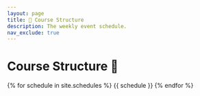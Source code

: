 ```yaml
---
layout: page
title: 🍎 Course Structure
description: The weekly event schedule.
nav_exclude: true
---
```


# Course Structure 🍎

{% for schedule in site.schedules %}
{{ schedule }}
{% endfor %}